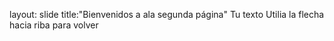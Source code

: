 layout: slide
title:"Bienvenidos a ala segunda página"
Tu texto
Utilia la flecha hacia riba para volver
